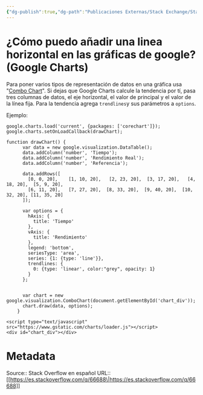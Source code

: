 ```yaml
---
{"dg-publish":true,"dg-path":"Publicaciones Externas/Stack Exchange/Stack Overflow en español/es.stackoverflow.com-66688.md","permalink":"/publicaciones-externas/stack-exchange/stack-overflow-en-espanol/es-stackoverflow-com-66688/","title":"¿Cómo puedo añadir una linea horizontal en las gráficas de google? (Google Charts)","hide":true,"noteIcon":"\"0\"","created":"2024-04-03T12:49:10.626-06:00","updated":"2024-04-05T16:43:50.415-06:00"}
---
```


# ¿Cómo puedo añadir una linea horizontal en las gráficas de google? (Google Charts)

Para poner varios tipos de representación de datos en una gráfica usa "[Combo Chart][1]". Si dejas que Google Charts calcule la tendencia por tí, pasa tres columnas de datos, el eje horizontal, el valor de principal y el valor de la línea fija. Para la tendencia agrega `trendlines`y sus parámetros a `options`.

Ejemplo:

<!-- begin snippet: js hide: false console: true babel: false -->

<!-- language: lang-js -->

    google.charts.load('current', {packages: ['corechart']});
    google.charts.setOnLoadCallback(drawChart);

    function drawChart() {
          var data = new google.visualization.DataTable();
          data.addColumn('number', 'Tiempo');
          data.addColumn('number', 'Rendimiento Real');
          data.addColumn('number', 'Referencia');

          data.addRows([
            [0, 0, 20],    [1, 10, 20],   [2, 23, 20],  [3, 17, 20],   [4, 18, 20],  [5, 9, 20],
            [6, 11, 20],   [7, 27, 20],  [8, 33, 20],  [9, 40, 20],  [10, 32, 20], [11, 35, 20]
          ]);

          var options = {
            hAxis: {
              title: 'Tiempo'
            },
            vAxis: {
              title: 'Rendimiento'
            },
            legend: 'bottom',
            seriesType: 'area',
            series: {1: {type: 'line'}},
            trendlines: {
              0: {type: 'linear', color:"grey", opacity: 1}
            }
          };
          
     
          var chart = new google.visualization.ComboChart(document.getElementById('chart_div'));
          chart.draw(data, options);
        }

<!-- language: lang-html -->

    <script type="text/javascript" src="https://www.gstatic.com/charts/loader.js"></script>
    <div id="chart_div"></div>

<!-- end snippet -->


  [1]: https://developers.google.com/chart/interactive/docs/gallery/combochart

# Metadata
Source:: Stack Overflow en español
URL:: [[https://es.stackoverflow.com/q/66688\|https://es.stackoverflow.com/q/66688]]

